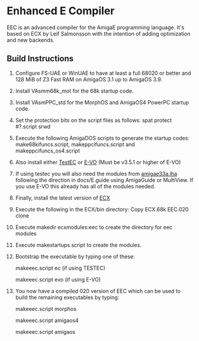 # Enhanced E Compiler

EEC is an advanced compiler for the AmigaE programming language. It's based on ECX by Leif Salmonsson with the intention of adding optimization and new backends. 

## Build Instructions

1. Configure FS-UAE or WinUAE to have at least a full 68020 or better and 128 MiB of Z3 Fast RAM on AmigaOS 3.1 up to AmigaOS 3.9.
1. Install VAsmm68k_mot for the 68k startup code.
1. Install VAsmPPC_std for the MorphOS and AmigaOS4 PowerPC startup code.
1. Set the protection bits on the script files as follows:  spat protect #?.script srwd
1. Execute the following AmigaDOS scripts to generate the startup codes:  make68kifuncs.script, makeppcifuncs.script and makeppcifuncs_os4.script
1. Also install either [TestEC](http://blubbedev.net/ecx/download/testec.lha) or [E-VO](http://aminet.net/package/dev/e/evo) (Must be v3.5.1 or higher of E-VO)
1. If using testec you will also need the modules from [amigae33a.lha](http://blubbedev.net/ecx/download/amigae33a.lha) following the direction in docs/E.guide using AmigaGuide or MultiView. If you use E-VO this already has all of the modules needed.
1. Finally, install the latest version of [ECX](http://blubbedev.net/ecx/download/ecx-2.3.1.lha)
1. Execute the following in the ECX/bin directory: Copy ECX.68k EEC.020 clone
1. Execute makedir ecxmodules:eec to create the directory for eec modules
1. Execute makestartups.script to create the modules.
1. Bootstrap the executable by typing one of these:

      makeeec.script ec (if using TESTEC)

      makeeec.script evo (if using E-VO)

1. You now have a compiled 020 version of EEC which can be used to build the remaining executables by typing:

      makeeec.script morphos

      makeeec.script amigaos4

      makeeec.script amigaos

